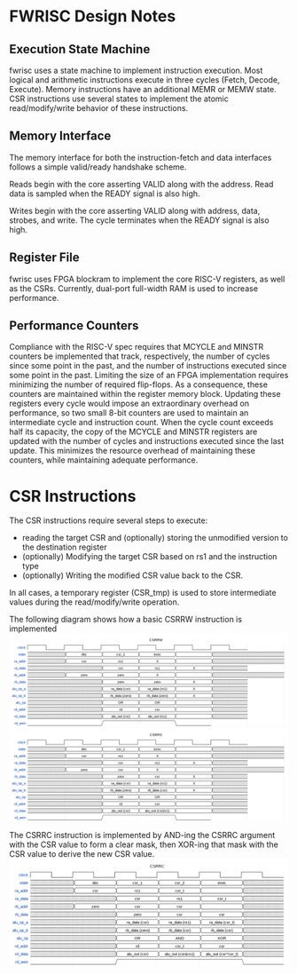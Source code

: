 # FWRISC Design Notes

## Execution State Machine
fwrisc uses a state machine to implement instruction execution. Most logical and arithmetic instructions execute in three cycles (Fetch, Decode, Execute). Memory instructions have an additional MEMR or MEMW state. CSR instructions use several states to implement the atomic read/modify/write
behavior of these instructions.

## Memory Interface
The memory interface for both the instruction-fetch and data interfaces follows a simple valid/ready handshake scheme. 

Reads begin with the core asserting VALID along with the address. Read data is sampled when the READY signal is also high.

Writes begin with the core asserting VALID along with address, data, strobes, and write. The cycle terminates when the READY signal
is also high.


## Register File
fwrisc uses FPGA blockram to implement the core RISC-V registers, as well as the CSRs. Currently, dual-port
full-width RAM is used to increase performance.

## Performance Counters
Compliance with the RISC-V spec requires that MCYCLE and MINSTR counters be implemented that track, respectively, the number of cycles since some point in the past, and the number of instructions executed since some point in the past. Limiting the size of an FPGA implementation requires minimizing the number of required flip-flops. As a consequence, these counters are maintained within the register memory block. Updating these 
registers every cycle would impose an extraordinary overhead on performance, so two small 8-bit counters are used to maintain an intermediate 
cycle and instruction count. When the cycle count exceeds half its capacity, the copy of the MCYCLE and MINSTR registers are updated with the
number of cycles and instructions executed since the last update. This minimizes the resource overhead of maintaining these counters, while
maintaining adequate performance.



# CSR Instructions
The CSR instructions require several steps to execute: 
- reading the target CSR and (optionally) storing the unmodified version to the destination register
- (optionally) Modifying the target CSR based on rs1 and the instruction type
- (optionally) Writing the modified CSR value back to the CSR. 

In all cases, a temporary register (CSR_tmp) is used to store intermediate values during the read/modify/write operation.

The following diagram shows how a basic CSRRW instruction is implemented
![alt text](imgs/csrrw.png "CSRRW Timing Diagram")
![alt text](imgs/csrrs.png "CSRRS Timing Diagram")

The CSRRC instruction is implemented by AND-ing the CSRRC argument with the CSR value to form a clear mask, then
XOR-ing that mask with the CSR value to derive the new CSR value.
![alt text](imgs/csrrc.png "CSRRC Timing Diagram")

